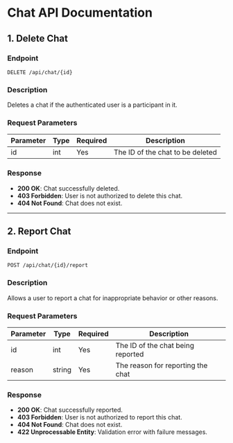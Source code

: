 # Chat API Documentation

## 1. Delete Chat
### Endpoint
```
DELETE /api/chat/{id}
```
### Description
Deletes a chat if the authenticated user is a participant in it.

### Request Parameters
| Parameter | Type   | Required | Description |
|-----------|--------|----------|-------------|
| id        | int    | Yes      | The ID of the chat to be deleted |

### Response
- **200 OK**: Chat successfully deleted.
- **403 Forbidden**: User is not authorized to delete this chat.
- **404 Not Found**: Chat does not exist.

---

## 2. Report Chat
### Endpoint
```
POST /api/chat/{id}/report
```
### Description
Allows a user to report a chat for inappropriate behavior or other reasons.

### Request Parameters
| Parameter | Type   | Required | Description |
|-----------|--------|----------|-------------|
| id        | int    | Yes      | The ID of the chat being reported |
| reason    | string | Yes      | The reason for reporting the chat |

### Response
- **200 OK**: Chat successfully reported.
- **403 Forbidden**: User is not authorized to report this chat.
- **404 Not Found**: Chat does not exist.
- **422 Unprocessable Entity**: Validation error with failure messages.

